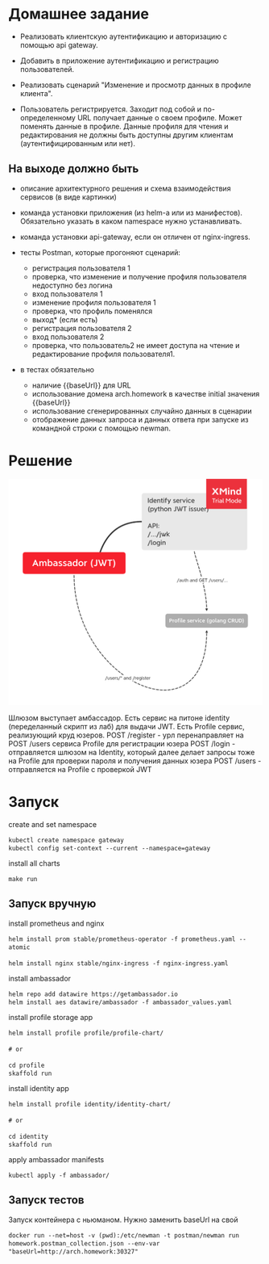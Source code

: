 # Домашнее задание
* Реализовать клиентскую аутентификацию и авторизацию с помощью api gateway.
* Добавить в приложение аутентификацию и регистрацию пользователей.

* Реализовать сценарий "Изменение и просмотр данных в профиле клиента".
* Пользователь регистрируется. Заходит под собой и по-определенному URL получает данные о своем профиле. Может поменять данные в профиле. Данные профиля для чтения и редактирования не должны быть доступны другим клиентам (аутентифицированным или нет).

## На выходе должно быть

* описание архитектурного решения и схема взаимодействия сервисов (в виде картинки)
* команда установки приложения (из helm-а или из манифестов). Обязательно указать в каком namespace нужно устанавливать.
* команда установки api-gateway, если он отличен от nginx-ingress.
* тесты Postman, которые прогоняют сценарий:
    - регистрация пользователя 1
    - проверка, что изменение и получение профиля пользователя недоступно без логина
    - вход пользователя 1
    - изменение профиля пользователя 1
    - проверка, что профиль поменялся
    - выход* (если есть)
    - регистрация пользователя 2
    - вход пользователя 2
    - проверка, что пользователь2 не имеет доступа на чтение и редактирование профиля пользователя1.

* в тестах обязательно
    - наличие {{baseUrl}} для URL
    - использование домена arch.homework в качестве initial значения {{baseUrl}}
    - использование сгенерированных случайно данных в сценарии
    - отображение данных запроса и данных ответа при запуске из командной строки с помощью newman.


# Решение

![Схема](Gateway.png)

Шлюзом выступает амбассадор. Есть сервис на питоне identity (переделанный скрипт из лаб) для выдачи JWT. Есть Profile сервис, реализующий круд юзеров.
POST /register - урл перенаправляет на POST /users сервиса Profile для регистрации юзера
POST /login - отправляется шлюзом на Identity, который далее делает запросы тоже на Profile для проверки пароля и получения данных юзера
POST /users - отправляется на Profile с проверкой JWT

# Запуск

create and set namespace

    kubectl create namespace gateway
    kubectl config set-context --current --namespace=gateway

install all charts

    make run

## Запуск вручную

install prometheus and nginx

    helm install prom stable/prometheus-operator -f prometheus.yaml --atomic

    helm install nginx stable/nginx-ingress -f nginx-ingress.yaml

install ambassador

    helm repo add datawire https://getambassador.io
    helm install aes datawire/ambassador -f ambassador_values.yaml

install profile storage app

    helm install profile profile/profile-chart/
    
    # or

    cd profile
    skaffold run

install identity app

    helm install profile identity/identity-chart/

    # or

    cd identity
    skaffold run

apply ambassador manifests

    kubectl apply -f ambassador/
    
## Запуск тестов

Запуск контейнера с ньюманом. Нужно заменить baseUrl на свой

    docker run --net=host -v (pwd):/etc/newman -t postman/newman run homework.postman_collection.json --env-var "baseUrl=http://arch.homework:30327"